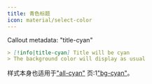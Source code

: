 ```yaml
---
title: 青色标题
icon: material/select-color
---
```


Callout metadata: "title-cyan"

```md
> [!info|title-cyan] Title will be cyan
> The background color will display as usual
```

样式本身也适用于["all-cyan"](../combined-styling/page-5.md)
页:1["bg-cyan"](../bg-styling/page-5.md)。

